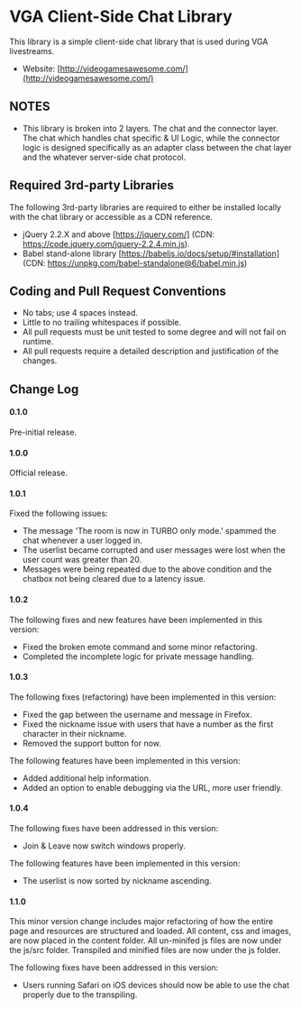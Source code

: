 VGA Client-Side Chat Library
===========

This library is a simple client-side chat library that is used during VGA livestreams.

* Website: [http://videogamesawesome.com/](http://videogamesawesome.com/)

NOTES
-----------

* This library is broken into 2 layers.  The chat and the connector layer.  The chat which handles chat specific & UI Logic, while the connector logic is designed specifically as an adapter class between the chat layer and the whatever server-side chat protocol.

Required 3rd-party Libraries
-----------
The following 3rd-party libraries are required to either be installed locally with the chat library or accessible as a CDN reference.

* jQuery 2.2.X and above [https://jquery.com/] (CDN: https://code.jquery.com/jquery-2.2.4.min.js).
* Babel stand-alone library [https://babeljs.io/docs/setup/#installation] (CDN: https://unpkg.com/babel-standalone@6/babel.min.js)

Coding and Pull Request Conventions
-----------

* No tabs; use 4 spaces instead.
* Little to no trailing whitespaces if possible.
* All pull requests must be unit tested to some degree and will not fail on runtime.
* All pull requests require a detailed description and justification of the changes.

Change Log
-----------

#### 0.1.0
Pre-initial release.

#### 1.0.0
Official release.

#### 1.0.1
Fixed the following issues:
* The message 'The room is now in TURBO only mode.' spammed the chat whenever a user logged in.
* The userlist became corrupted and user messages were lost when the user count was greater than 20.
* Messages were being repeated due to the above condition and the chatbox not being cleared due to a latency issue.

#### 1.0.2
The following fixes and new features have been implemented in this version:
* Fixed the broken emote command and some minor refactoring.
* Completed the incomplete logic for private message handling.

#### 1.0.3
The following fixes (refactoring) have been implemented in this version:
* Fixed the gap between the username and message in Firefox.
* Fixed the nickname issue with users that have a number as the first character in their nickname.
* Removed the support button for now.

The following features have been implemented in this version:
* Added additional help information.
* Added an option to enable debugging via the URL, more user friendly.

#### 1.0.4
The following fixes have been addressed in this version:
* Join & Leave now switch windows properly.

The following features have been implemented in this version:
* The userlist is now sorted by nickname ascending.

#### 1.1.0
This minor version change includes major refactoring of how the entire page and resources are structured and loaded.  All content, css and images, are now placed in the content folder.  All un-minifed js files are now under the js/src folder.  Transpiled and minified files are now under the js folder.

The following fixes have been addressed in this version:
* Users running Safari on iOS devices should now be able to use the chat properly due to the transpiling.
